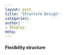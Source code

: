 ```yaml
---
layout: post
title: "Structure Design"
categories:
author:
- Shipley
meta:
---
```

#### Flexibility structure
